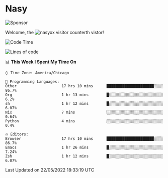 # Nasy

<!--
<p align="center">
<img height="200" src="https://github-readme-stats.vercel.app/api?username=nasyxx&count_private=true&show_icons=true&theme=dracula&include_all_commits=true"/>
<img height="200" src="https://github-readme-stats.vercel.app/api/top-langs/?username=nasyxx&theme=dracula&hide=html,jupyter+notebook&count_private=true&show_icons=true"/>
</p>

  
----------------
-->

![Sponsor](https://img.shields.io/static/v1.svg?label=Sponsor&message=%E2%9D%A4&logo=GitHub&style=flat&color=pink)
 
Welcome, the ![nasyxx visitor counter](https://count.getloli.com/get/@nasyxx?theme=rule34)th vistor!
 
<!--START_SECTION:waka-->
![Code Time](http://img.shields.io/badge/Code%20Time-2%2C406%20hrs%2043%20mins-blue)

![Lines of code](https://img.shields.io/badge/From%20Hello%20World%20I%27ve%20Written-5%20Million%20lines%20of%20code-blue)

📊 **This Week I Spent My Time On** 

```text
⌚︎ Time Zone: America/Chicago

💬 Programming Languages: 
Other                    17 hrs 10 mins      █████████████████████░░░░   86.7% 
Org                      1 hr 13 mins        █░░░░░░░░░░░░░░░░░░░░░░░░   6.2% 
sh                       1 hr 12 mins        █░░░░░░░░░░░░░░░░░░░░░░░░   6.07% 
Nix                      7 mins              ░░░░░░░░░░░░░░░░░░░░░░░░░   0.64% 
Python                   4 mins              ░░░░░░░░░░░░░░░░░░░░░░░░░   0.4%

🔥 Editors: 
Browser                  17 hrs 10 mins      █████████████████████░░░░   86.7% 
Emacs                    1 hr 26 mins        █░░░░░░░░░░░░░░░░░░░░░░░░   7.24% 
Zsh                      1 hr 12 mins        █░░░░░░░░░░░░░░░░░░░░░░░░   6.07%

```


 Last Updated on 22/05/2022 18:33:19 UTC
<!--END_SECTION:waka-->

<!-- ![visitors](https://visitor-badge.laobi.icu/badge?page_id=nasyxx.nasyxx) -->
